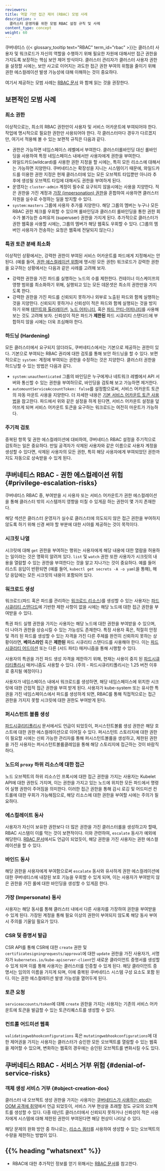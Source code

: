 ```yaml
---
reviewers:
title: 역할 기반 접근 제어 (RBAC) 모범 사례
description: >
  클러스터 운영자를 위한 모범 RBAC 설정 규칙 및 사례
content_type: concept
weight: 60
---
```


<!-- overview -->

쿠버네티스 {{< glossary_tooltip text="RBAC" term_id="rbac" >}}는
클러스터 사용자 및 워크로드가 자신의 역할을 수행하기 위해 필요한 자원에 대해서만
접근 권한을 가지도록 보장하는 핵심 보안 제어 방식이다. 클러스터 관리자가 클러스터 사용자 권한을 설정할 시에는,
보안 사고로 이어지는 과도한 접근 권한 부여의 위험을 줄이기 위해
권한 에스컬레이션 발생 가능성에 대해 이해하는 것이 중요하다.

여기서 제공하는 모범 사례는 [RBAC 문서](/docs/reference/access-authn-authz/rbac/#restrictions-on-role-creation-or-update)
와 함께 읽는 것을 권장한다.

<!-- body -->

## 보편적인 모범 사례

### 최소 권한

이상적으로는, 최소의 RBAC 권한만이 사용자 및 서비스 어카운트에 부여되어야 한다.
작업에 명시적으로 필요한 권한만 사용되어야 한다.
각 클러스터마다 경우가 다르겠지만, 여기서 적용해 볼 수 있는 보편적 규칙은 다음과 같다.

 - 권한은 가능하면 네임스페이스 레벨에서 부여한다. 
   클러스터롤바인딩 대신 롤바인딩을 사용하여 특정 네임스페이스 내에서만 사용자에게 권한을 부여한다.
 - 와일드카드(wildcard)를 사용한 권한 지정을 할 시에는, 특히 모든 리소스에 대해서는 가능하면 지양한다. 
   쿠버네티스는 확장성을 지니는 시스템이기 때문에,
   와일드카드를 이용한 권한 지정은 현재 클러스터에 있는 모든 오브젝트 타입뿐만 아니라
   추후에 생성될 오브젝트 타입에 대해서도 권한을 부여하게 된다.
 - 운영자는 `cluster-admin` 계정이 필수로 요구되지 않을시에는 사용을 지양한다. 
   적은 권한을 가진 계정과
   [가장 (impersonation) 권한](/docs/reference/access-authn-authz/authentication/#user-impersonation)을 
   혼합하여 사용하면 클러스터 자원을 실수로 수정하는 일을 방지할 수 있다.
 - `system:masters` 그룹에 사용자 추가를 지양한다.
   해당 그룹의 멤버는 누구나 모든 RBAC 권한 체크를 우회할 수 있으며 롤바인딩과 클러스터 롤바인딩을
   통한 권한 회수가 불가능한 슈퍼유저 (superuser) 권한을 가지게 된다.
   추가적으로 클러스터가 권한 웹훅을 사용할 시에는,
   그룹의 멤버가 해당 웹훅도 우회할 수 있다. (그룹의 멤버인 사용자가 전송하는 요청은 웹훅에 전달되지 않는다.)
 
### 특권 토큰 분배 최소화

이상적인 상황에서는, 강력한 권한이 부여된 서비스 어카운트를 파드에게 지정해서는 안된다.
(예를 들어, [권한 에스컬레이션 위험](#privilege-escalation-risks)에 명시된 모든 권한)
워크로드가 강력한 권한을 요구하는 상황에서는 다음과 같은 사례를 고려해 보자.

 - 강력한 권한을 가진 파드를 실행하는 노드의 수를 제한한다. 
   컨테이너 이스케이프의 영향 범위를 최소화하기 위해, 실행되고 있는 모든 데몬셋은 최소의 권한만을 가지도록 한다.
 - 강력한 권한을 가진 파드를 신뢰되지 못하거나 외부로 노출된 파드와 함께 실행하는 것을 지양한다. 
   신뢰되지 못하거나 신뢰성이 적은 파드와 함께 실행되는 것을 방지하기 위해 
   [테인트와 톨러레이션](/ko/docs/concepts/scheduling-eviction/taint-and-toleration/),
   [노드 어피니티](/ko/docs/concepts/scheduling-eviction/assign-pod-node/#node-affinity), 혹은
   [파드 안티-어피니티](/ko/docs/concepts/scheduling-eviction/assign-pod-node/#inter-pod-affinity-and-anti-affinity)를 사용해 보는 것도 고려해 보자.
   신뢰성이 적은 파드가 **제한된** 파드 시큐리티 스탠다드에 부합하지 않을 시에는 더욱 조심해야 한다.

### 하드닝 (Hardening)

모든 클러스터에서 요구되지 않더라도, 쿠버네티스에서는 기본으로 제공하는 권한이 있다.
기본으로 부여되는 RBAC 권리에 대한 검토를 통해 보안 하드닝을 할 수 있다.
보편적으로는 `system:` 계정에 부여되는 권한을 수정하는 것은 지양한다.
클러스터 권한을 하드닝할 수 있는 방법은 다음과 같다.

- `system:unauthenticated` 그룹의 바인딩은 누구에게나
 네트워크 레벨에서 API 서버와 통신할 수 있는 권한을 부여하므로, 바인딩을 검토해 보고 가능하면 제거한다.
- `automountServiceAccountToken: false`를 설정함으로써, 서비스 어카운트 토큰의 자동 마운트 사용을 지양한다.
 더 자세한 내용은
 [기본 서비스 어카운트 토큰 사용법](/docs/tasks/configure-pod-container/configure-service-account/#use-the-default-service-account-to-access-the-api-server)을 참고한다.
 파드에서 위와 같은 설정을 하게 된다면,
 서비스 어카운트 설정을 덮어쓰게 되며 서비스 어카운트 토큰을 요구하는 워크로드는 여전히 마운트가 가능하다.

### 주기적 검토

중복된 항목 및 권한 에스컬레이션에 대비하여,
쿠버네티스 RBAC 설정을 주기적으로 검토하는 일은 중요하다.
만일 공격자가 삭제된 사용자와 같은 이름으로 사용자 계정을 생성할 수 있다면,
삭제된 사용자의 모든 권한, 특히 해당 사용자에게 부여되었던 권한까지도
자동으로 상속받을 수 있게 된다.

## 쿠버네티스 RBAC - 권한 에스컬레이션 위험 {#privilege-escalation-risks}

쿠버네티스 RBAC 중, 부여받을 시 사용자 또는 서비스 어카운트가 권한 에스컬레이션을 통해 
클러스터 밖의 시스템까지 영향을 미칠 수 있게끔 하는 권한이 몇 가지 존재한다.

해당 섹션은 클러스터 운영자가 실수로 클러스터에 의도되지 않은 접근 권한을 
부여하지 않도록 하기 위해 신경 써야 할 부분에 대한 시야를 제공하는 것이 목적이다.

### 시크릿 나열

시크릿에 대해 `get` 권한을 부여하는 행위는 사용자에게 해당 내용에 대한 열람을 허용하는 일이라는 것은 명확히 알려져 있다.
`list` 및 `watch` 권한 또한 사용자가 시크릿의 내용을 열람할 수 있는 권한을 부여한다는 것을 알고 지나가는 것이 중요하다.
예를 들어 리스트 응답이 반환되면 (예를 들어, `kubectl get secrets -A -o yaml`을 통해), 
해당 응답에는 모든 시크릿의 내용이 포함되어 있다.

### 워크로드 생성

워크로드(파드 혹은 파드를 관리하는 
[워크로드 리소스](/ko/docs/concepts/workloads/controllers/))를 생성할 수 있는 사용자는
[파드 시큐리티 스탠다드](/docs/concepts/security/pod-security-standards/)에 
기반한 제한 사항이 없을 시에는 해당 노드에 대한 접근 권한을 부여받을 수 있다.

특권 파드 실행 권한을 가지는 사용자는 해당 노드에 대한 권한을 부여받을 수 있으며, 
더 나아가 권한을 상승시킬 수 있는 가능성도 존재한다.
특정 사용자 혹은, 적절히 안정 및 격리 된 파드를 생성할 수 있는 자격을 가진 다른 주체를 완전히 신뢰하지 못하는 상황이라면,
**베이스라인** 혹은 **제한된** 파드 시큐리티 스탠다드를 사용해야 한다. 
이는 [파드 시큐리티 어드미션](/docs/concepts/security/pod-security-admission/) 
또는 다른 (서드 파티) 매커니즘을 통해 시행할 수 있다.

사용자의 특권을 가진 파드 생성 자격을 제한하기 위해, 
현재는 사용이 중지 된 [파드시큐리티폴리시](/ko/docs/concepts/security/pod-security-policy/) 
매커니즘도 사용할 수 있다. (주의 - 파드시큐리티폴리시는 1.25 버전 이후로 중지될 예정이다.)

사용자가 네임스페이스 내에서 워크로드를 생성하면, 해당 네임스페이스에 위치한 시크릿에 대한 간접적 접근 권한을 부여 받게 된다.
사용자가 kube-system 또는 유사한 특권을 가진 네임스페이스에서 파드를 생성하게 되면, 
RBAC를 통해 직접적으로는 접근 권한을 가지지 못할 시크릿에 대한 권한도 부여받게 된다.

### 퍼시스턴트 볼륨 생성

[파드시큐리티폴리시](/ko/docs/concepts/security/pod-security-policy/#volumes-and-file-systems) 문서에서도 언급이 되었듯이, 
퍼시스턴트볼륨 생성 권한은 해당 호스트에 대한 권한 에스컬레이션으로 이어질 수 있다.
퍼시스턴트 스토리지에 대한 권한이 필요할 시에는 신뢰 가능한 관리자를 통해 퍼시스턴트볼륨을 생성하고, 
제한된 권한을 가진 사용자는 퍼시스턴트볼륨클레임을 통해 해당 스토리지에 접근하는 것이 바람직하다.

### 노드의 `proxy` 하위 리소스에 대한 접근

노드 오브젝트의 하위 리소스인 프록시에 대한 접근 권한을 가지는 사용자는 Kubelet API에 대한 권한도 가지며,
이는 권한을 가지고 있는 노드에 위치한 모든 파드에서 명령어 실행 권한이 주어짐을 의미한다.
이러한 접근 권한을 통해 감시 로깅 및 어드미션 컨트롤에 대한 우회가 가능해짐으로,
해당 리소스에 대한 권한을 부여할 시에는 주의가 필요하다.

### 에스컬레이트 동사

사용자가 자신이 보유한 권한보다 더 많은 권한을 가진 클러스터롤을 생성하고자 할때, RBAC 시스템이 이를 막는 것이 보편적이다.
이와 관련하여, `escalate` 동사가 예외에 해당한다. [RBAC 문서](/docs/reference/access-authn-authz/rbac/#restrictions-on-role-creation-or-update)에서도 언급이 되었듯이,
해당 권한을 가진 사용자는 권한 에스컬레이션을 할 수 있다.

### 바인드 동사

해당 권한을 사용자에게 부여함으로써 `escalate` 동사와 유사하게
권한 에스컬레이션에 대한 쿠버네티스에 내장된 보호 기능을 우회할 수 있게 되며,
이는 사용자가 부여받지 않은 권한을 가진 롤에 대한 바인딩을 생성할 수 있게끔 한다.

### 가장 (Impersonate) 동사

사용자는 해당 동사를 통해 클러스터 내에서 다른 사용자를 가장하여 권한을 부여받을 수 있게 된다.
가장된 계정을 통해 필요 이상의 권한이 부여되지 않도록 
해당 동사 부여시 주의를 기울일 필요가 있다.

### CSR 및 증명서 발급

CSR API를 통해 CSR에 대한 `create` 권한 및 `certificatesigningrequests/approval`에 대한 `update` 권한을 가진 사용자가, 
서명자가 `kubernetes.io/kube-apiserver-client`인 새로운 클라이언트 증명서를 생성할 수 있게 되며 이를 통해 사용자는 클러스터를 인증할 수 있게 된다.
해당 클라이언트 증명서는 임의의 이름을 가지게 되며, 이에 중복된 쿠버네티스 시스템 구성 요소도 포함 된다.
이는 권한 에스컬레이션 발생 가능성을 열어두게 된다.

### 토큰 요청

`serviceaccounts/token`에 대해 `create` 권한을 가지는 사용자는 
기존의 서비스 어카운트에 토큰을 발급할 수 있는 토큰리퀘스트를 생성할 수 있다.

### 컨트롤 어드미션 웹훅

`validatingwebhookconfigurations` 혹은 `mutatingwebhookconfigurations`에 대한 제어권을 가지는 사용자는 
클러스터가 승인한 모든 오브젝트를 열람할 수 있는 웹훅을 제어할 수 있으며,
변화하는 웹훅의 경우에는 승인된 오브젝트를 변화시킬 수도 있다.


## 쿠버네티스 RBAC - 서비스 거부 위험 {#denial-of-service-risks}

### 객체 생성 서비스 거부 {#object-creation-dos}
클러스터 내 오브젝트 생성 권한을 가지는 사용자는 
[쿠버네티스가 사용하는 etcd는 OOM 공격에 취약](https://github.com/kubernetes/kubernetes/issues/107325)에서 언급 되었듯이,
서비스 거부 현상을 초래할 정도 규모의 오브젝트를 생성할 수 있다.
다중 테넌트 클러스터에서 신뢰되지 못하거나 신뢰성이 적은 사용자에게 
시스템에 대해 제한된 권한이 부여된다면 해당 현상이 나타날 수 있다.

해당 문제의 완화 방안 중 하나로는,
[리소스 쿼터](/ko/docs/concepts/policy/resource-quotas/#object-count-quota)를 사용하여 
생성할 수 있는 오브젝트의 수량을 제한하는 방법이 있다.

## {{% heading "whatsnext" %}}

* RBAC에 대한 추가적인 정보를 얻기 위해서는 [RBAC 문서](/docs/reference/access-authn-authz/rbac/)를 참고한다.

